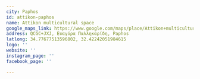 ```yaml
---
city: Paphos
id: attikon-paphos
name: Attikon multicultural space
google_maps_link: https://www.google.com/maps/place/Attikon+multicultural+space/@34.7765945,32.420205,17z/data=!3m1!4b1!4m5!3m4!1s0x14e706f4e02d643b:0x4a7ebdc27b1f7cd!8m2!3d34.7765929!4d32.422395
address: QCGC+JXJ, Ευαγόρα Παλληκαρίδη, Paphos
latlong: 34.77677513596802, 32.42242051984615
logo: ''
website: ''
instagram_page: ''
facebook_page: ''

---
```

